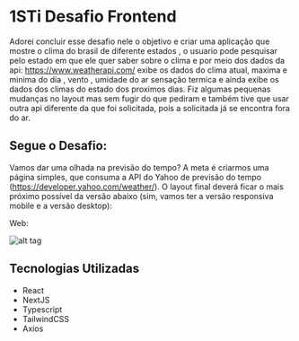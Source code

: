 # 1STi Desafio Frontend

Adorei concluir esse desafio nele o objetivo e criar uma aplicação que mostre o clima do brasil de diferente estados , o usuario pode pesquisar pelo estado em que ele quer saber sobre o clima e por meio dos dados da api: https://www.weatherapi.com/ exibe os dados do clima atual, maxima e minima do dia , vento , umidade do ar sensação termica e ainda exibe os dados dos climas do estado dos proximos dias. Fiz algumas pequenas mudanças no layout mas sem fugir do que pediram e também tive que usar outra api diferente da que foi solicitada, pois a solicitada já se encontra fora do ar. 

## Segue o Desafio:

Vamos dar uma olhada na previsão do tempo? A meta é criarmos uma página simples, que consuma a API do Yahoo de previsão do tempo (https://developer.yahoo.com/weather/). O layout final deverá ficar o mais próximo possível da versão abaixo (sim, vamos ter a versão responsiva mobile e a versão desktop):

Web:

![alt tag](https://lh3.googleusercontent.com/pw/ADCreHfyFIwicvld6RfpgjZ1AiKVw7Y3rBIgGSEcuKdTvquMmrzdsZuBiKFD2o0e2Q_NJ36NLPKyXHljjm_d-F6nHac_5UWcgrIOFzXh2Euu7CS5RYLUCH22g3sKNlXAlwABi_BQR1rzBsvqnCLhXBkp_p8K72UZizsD0kDc7PhUReX-cONjVk3j6DLfm29ZLRWuGuGQUx6P_7owBNKK2BBnM0wOHc_c1ogDc55PA5ozmbZzT-uZ3p_ag-pebRPZsgVQ27DetpGULWeJP9M3wbFHBZUQXrkOCO6hZtwPCyy30tDB5Kn6pXFWemMlB7yKLnPg8jT1Fu0wGl5sYmfBG_d11Uf5MrW_4LCX5nYENSqac78XtLFZxUW6NjvG0o-CzutFnkYodsZUrB0lBmiSL1mRVKxOmtk9X-BKRFgKhhDqkL-IfTsoEHOyqtRWZNRS1Bmo2scDhKnJbNKl3FSdtczRSz71tIkFmMjsyM1_jjtWiisQb-HEFFSKR5yTL-LwX6BbuIZZb7ZM_rHSXfhjr6ep1OAOrE4fE5uoEl_yNx3QAWtwL8zOhEkRvfzHfCexH1OXCl2hQVkFyGXFmw8mATSoaECgGOZZBSFo3Jj2paoLFN9_k1nIdRgCTewNdNrAwKNb6s5yMdvgzx2ZxrPkNRSyS3izd8yMb2kcJ-XLQFqNLw1Swu1t9Aw8DsK5c6VFRbi7R7E2_9BoNy35ZkVBM1PXjLDqZGN68nDnA-44VgibV-hlzL6_fNfKOl8Z43UgyMPZ5IOr67slqOWT7SargDIdd9UZp58h1fUM94tPJff7cNup1Ukudmj88yd8G3-_elcyoc3qhV3MR_isNrdt9sK3tIihXNi9TwilfVLw9reN5JvwRKr582BR2EXSMM3R-BVNdtBrrV6d7XeWJHgAk3WSZs6JR16R2qBw3l6T8x7o9p1xpgVyduYzsWXPHEU=w1660-h934-s-k-no-gm?authuser=1)


## Tecnologias Utilizadas

- React
- NextJS
- Typescript
- TailwindCSS
- Axios
